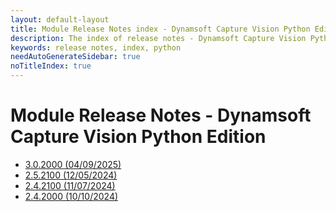 ```yaml
---
layout: default-layout
title: Module Release Notes index - Dynamsoft Capture Vision Python Edition
description: The index of release notes - Dynamsoft Capture Vision Python Edition.
keywords: release notes, index, python
needAutoGenerateSidebar: true
noTitleIndex: true
---
```


# Module Release Notes - Dynamsoft Capture Vision Python Edition

- [3.0.2000 (04/09/2025)](python-3.md#302000-04092025)
- [2.5.2100 (12/05/2024)](python-2.md#252100-12052024)
- [2.4.2100 (11/07/2024)](python-2.md#242100-11072024)
- [2.4.2000 (10/10/2024)](python-2.md#242000-10102024)
